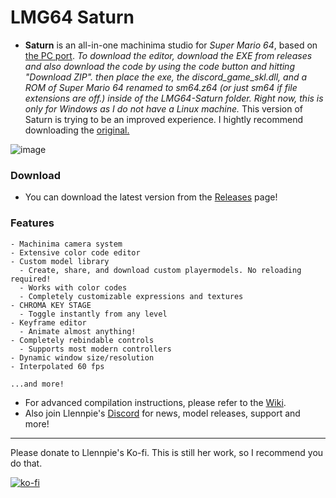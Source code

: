 # LMG64 Saturn

- **Saturn** is an all-in-one machinima studio for *Super Mario 64*, based on [the PC port](https://github.com/sm64pc/sm64ex).
*To download the editor, download the EXE from releases and also download the code by using the code button and hitting "Download ZIP". then place the exe, the discord_game_skl.dll, and a ROM of Super Mario 64 renamed to sm64.z64 (or just sm64 if file extensions are off.) inside of the LMG64-Saturn folder. Right now, this is only for Windows as I do not have a Linux machine.*
This version of Saturn is trying to be an improved experience. I hightly recommend downloading the [original.](https://github.com/Llennpie/Saturn/releases/latest)

![image](https://github.com/Llennpie/Saturn/assets/44985633/e671b48a-e1c3-446a-9cff-0c76f49d069a)

### Download

- You can download the latest version from the [Releases](https://github.com/CreepaTate/LMG64-Saturn/releases/latest) page!

### Features

```
- Machinima camera system
- Extensive color code editor
- Custom model library
  - Create, share, and download custom playermodels. No reloading required!
  - Works with color codes
  - Completely customizable expressions and textures
- CHROMA KEY STAGE
  - Toggle instantly from any level
- Keyframe editor
  - Animate almost anything!
- Completely rebindable controls
  - Supports most modern controllers
- Dynamic window size/resolution
- Interpolated 60 fps
  
...and more!
```

- For advanced compilation instructions, please refer to the [Wiki](https://github.com/Llennpie/Saturn/wiki).
- Also join Llennpie's [Discord](https://discord.gg/rGqREG2kYv) for news, model releases, support and more!

---

Please donate to Llennpie's Ko-fi. This is still her work, so I recommend you do that.

[![ko-fi](https://ko-fi.com/img/githubbutton_sm.svg)](https://ko-fi.com/J3J05B5WR)
